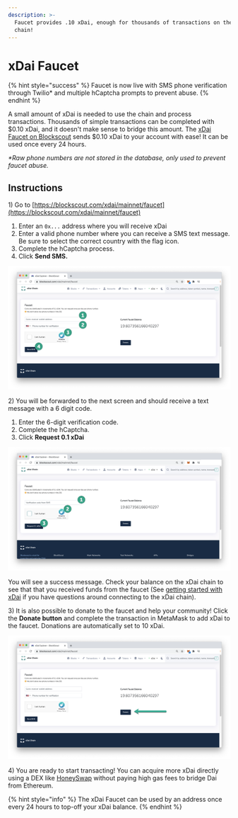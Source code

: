 ```yaml
---
description: >-
  Faucet provides .10 xDai, enough for thousands of transactions on the xDai
  chain!
---
```


# xDai Faucet

{% hint style="success" %}
Faucet is now live with SMS phone verification through Twilio\* and multiple hCaptcha prompts to prevent abuse.
{% endhint %}

A small amount of xDai is needed to use the chain and process transactions. Thousands of simple transactions can be completed with $0.10 xDai, and it doesn't make sense to bridge this amount. The [xDai Faucet on Blockscout](https://blockscout.com/xdai/mainnet/faucet) sends $0.10 xDai to your account with ease! It can be used once every 24 hours.

_\*Raw phone numbers are not stored in the database, only used to prevent faucet abuse._

## Instructions

1\) Go to [https://blockscout.com/xdai/mainnet/faucet](https://blockscout.com/xdai/mainnet/faucet)

1. Enter an `0x...` address where you will receive xDai
2. Enter a valid phone number where you can receive a SMS text message. Be sure to select the correct country with the flag icon.
3. Complete the hCaptcha process.
4. Click **Send SMS.**

![](../../.gitbook/assets/f1.png)

2\) You will be forwarded to the next screen and should receive a text message with a 6 digit code.

1. Enter the 6-digit verification code.
2. Complete the hCaptcha.
3. Click **Request 0.1 xDai**

![](../../.gitbook/assets/f2.png)

You will see a success message. Check your balance on the xDai chain to see that that you received funds from the faucet \(See [getting started with xDai](../getting-started-with-xdai.md) if you have questions around connecting to the xDai chain\).

3\) It is also possible to donate to the faucet and help your community! Click the **Donate button** and complete the transaction in MetaMask to add xDai to the faucet. Donations are automatically set to 10 xDai.

![](../../.gitbook/assets/f3.png)

4\) You are ready to start transacting! You can acquire more xDai directly using a DEX like [HoneySwap](https://honeyswap.org/) without paying high gas fees to bridge Dai from Ethereum.

{% hint style="info" %}
The xDai Faucet can be used by an address once every 24 hours to top-off your xDai balance.
{% endhint %}

